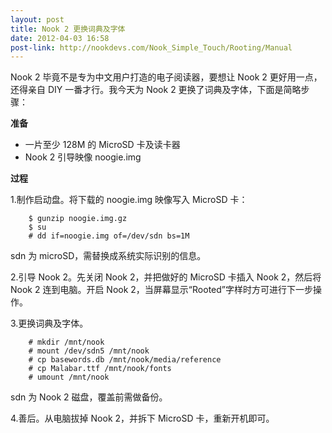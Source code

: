 ```yaml
---
layout: post
title: Nook 2 更换词典及字体
date: 2012-04-03 16:58
post-link: http://nookdevs.com/Nook_Simple_Touch/Rooting/Manual
---
```


Nook 2 毕竟不是专为中文用户打造的电子阅读器，要想让 Nook 2
更好用一点，还得亲自 DIY 一番才行。我今天为 Nook 2
更换了词典及字体，下面是简略步骤：

**准备**

+ 一片至少 128M 的 MicroSD 卡及读卡器
+ Nook 2 引导映像 noogie.img

**过程**

1.制作启动盘。将下载的 noogie.img 映像写入 MicroSD 卡：

        $ gunzip noogie.img.gz
        $ su
        # dd if=noogie.img of=/dev/sdn bs=1M

  sdn 为 microSD，需替换成系统实际识别的信息。

2.引导 Nook 2。先关闭 Nook 2，并把做好的 MicroSD 卡插入 Nook 2，然后将 Nook 2
连到电脑。开启 Nook 2，当屏幕显示“Rooted”字样时方可进行下一步操作。

3.更换词典及字体。

        # mkdir /mnt/nook
        # mount /dev/sdn5 /mnt/nook
        # cp basewords.db /mnt/nook/media/reference
        # cp Malabar.ttf /mnt/nook/fonts
        # umount /mnt/nook

  sdn 为 Nook 2 磁盘，覆盖前需做备份。

4.善后。从电脑拔掉 Nook 2，并拆下 MicroSD 卡，重新开机即可。
